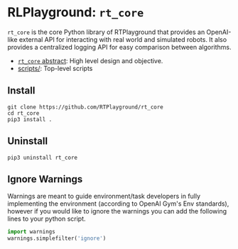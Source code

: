 # RLPlayground: ``rt_core``

``rt_core`` is the core Python library of RTPlayground that provides an OpenAI-like external API for interacting with real world and simulated robots. It also provides a centralized logging API for easy comparison between algorithms.

- [``rt_core`` abstract](https://github.com/RTPlayground/rt_core/blob/main/etc/abstract/abstract.pdf): High level design and objective.
- [scripts/](https://github.com/RTPlayground/rt_core/blob/main/scripts): Top-level scripts

## Install

```console
git clone https://github.com/RTPlayground/rt_core
cd rt_core
pip3 install .
```

## Uninstall

```console
pip3 uninstall rt_core
```

## Ignore Warnings

Warnings are meant to guide environment/task developers in fully implementing the environment (according to OpenAI Gym's Env standards), however if you would like to ignore the warnings you can add the following lines to your python script.

```python
import warnings
warnings.simplefilter('ignore')
```
